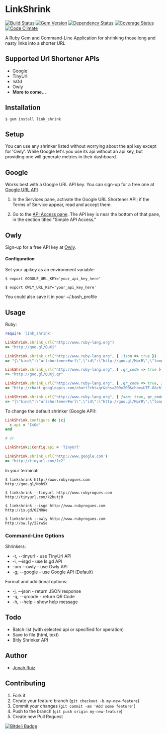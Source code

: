 # LinkShrink 
[![Build Status](https://travis-ci.org/jonahoffline/link_shrink.png?branch=master)](https://travis-ci.org/jonahoffline/link_shrink) [![Gem Version](https://badge.fury.io/rb/link_shrink.png)](http://badge.fury.io/rb/link_shrink) [![Dependency Status](https://gemnasium.com/jonahoffline/link_shrink.png)](https://gemnasium.com/jonahoffline/link_shrink) [![Coverage Status](https://coveralls.io/repos/jonahoffline/link_shrink/badge.png?branch=master)](https://coveralls.io/r/jonahoffline/link_shrink?branch=master) [![Code Climate](https://codeclimate.com/github/jonahoffline/link_shrink.png)](https://codeclimate.com/github/jonahoffline/link_shrink)

A Ruby Gem and Command-Line Application for shrinking those long and nasty links into a shorter URL

## Supported Url Shortener APIs

* Google
* TinyUrl
* IsGd
* Owly
* **More to come...**

## Installation


    $ gem install link_shrink


## Setup

You can use any shrinker listed without worrying about the api key except for 'Owly'. While Google let's you use its api without an api key, but providing one will generate metrics in their dashboard.

## Google
Works best with a Google URL API key. You can sign-up for a free one at
[Google URL API](https://code.google.com/apis/console)

1. In the Services pane, activate the Google URL Shortener API;
if the Terms of Service appear, read and accept them.

2. Go to the [API Access pane](https://code.google.com/apis/console#access). The API key is near the bottom of that pane,
in the section titled "Simple API Access."

## Owly
Sign-up for a free API key at [Owly](http://ow.ly/).


#### Configuration

Set your apikey as an environment variable:

    $ export GOOGLE_URL_KEY='your_api_key_here'
    
    $ export OWLY_URL_KEY='your_api_key_here'

You could also save it in your ~/.bash_profile


## Usage

Ruby:

```ruby
require 'link_shrink'

LinkShrink.shrink_url("http://www.ruby-lang.org")
=> "http://goo.gl/QuXj"

LinkShrink.shrink_url("http://www.ruby-lang.org", { :json => true })
=> "{\"kind\":\"urlshortener#url\",\"id\":\"http://goo.gl/MprR\",\"longUrl\":\"http://www.ruby-lang.org/\"}"

LinkShrink.shrink_url("http://www.ruby-lang.org", { :qr_code => true })
=> "http://goo.gl/QuXj.qr"

LinkShrink.shrink_url("http://www.ruby-lang.org", { :qr_code => true, image_size: '200x200' })
=> "http://chart.googleapis.com/chart?cht=qr&chs=200x200&choe=UTF-8&chld=H&chl=http://goo.gl/MprR"

LinkShrink.shrink_url("http://www.ruby-lang.org", { json: true, qr_code: true, image_size: '300x300' })
=> "{\"kind\":\"urlshortener#url\",\"id\":\"http://goo.gl/MprR\",\"longUrl\":\"http://www.ruby-lang.org/\",\"qr_code\":\"http://chart.googleapis.com/chart?cht=qr&chs=300x300&choe=UTF-8&chld=H&chl=http://goo.gl/MprR\"}"

```

To change the default shrinker (Google API):


```ruby
LinkShrink.configure do |c|
  c.api = 'IsGd'
end

# or

LinkShrink::Config.api = 'TinyUrl'

LinkShrink.shrink_url('http://www.google.com')
=> "http://tinyurl.com/1c2"

```


In your terminal:

    $ linkshrink http://www.rubyrogues.com
    http://goo.gl/Noh9X
    
    $ linkshrink --tinyurl http://www.rubyrogues.com
    http://tinyurl.com/k2butj9

    $ linkshrink --isgd http://www.rubyrogues.com
    http://is.gd/6ZNRWe
    
    $ linkshrink --owly http://www.rubyrogues.com
    http://ow.ly/22rwSe
    
### Command-Line Options

Shrinkers:

  * -t, --tinyurl     - use TinyUrl API
  * -i, --isgd		   - use Is.gd API
  * -om --owly        - use Owly API
  * -g, --google      - use Google API (Default) 

Format and additional options:

  * -j, --json        - return JSON response
  * -q, --qrcode      - return QR Code
  * -h, --help        - show help message

## Todo
 * Batch list (with selected api or specified for operation)
 * Save to file (html, text)
 * Bitly Shrinker API

## Author
  * [Jonah Ruiz](http://www.pixelhipsters.com)

## Contributing

1. Fork it
2. Create your feature branch (`git checkout -b my-new-feature`)
3. Commit your changes (`git commit -am 'Add some feature'`)
4. Push to the branch (`git push origin my-new-feature`)
5. Create new Pull Request

[![Bitdeli Badge](https://d2weczhvl823v0.cloudfront.net/jonahoffline/link_shrink/trend.png)](https://bitdeli.com/free "Bitdeli Badge")


